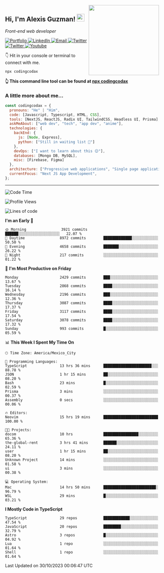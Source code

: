 <img align='right' src="https://media.giphy.com/media/M9gbBd9nbDrOTu1Mqx/giphy.gif" width="230">
<h2>Hi, I'm Alexis Guzman! <img src="https://media.giphy.com/media/hvRJCLFzcasrR4ia7z/giphy.gif" width="25px"></h2>
<p><em>Front-end web developer</em></p>

<p>
  <a href='https://www.codingcodax.dev' target='_blank'>
    <img alt='Portfolio' src='https://img.shields.io/badge/Portfolio-black?logo=vercel&style=flat-square'>
  </a>
  <a href='https://linkedin.com/in/codingcodax' target='_blank'>
    <img alt='LinkedIn' src='https://img.shields.io/badge/LinkedIn-black?logo=LinkedIn&style=flat-square'>
  </a>
  <a href='mailto:codingcodax@gmail.com' target='_blank'>
    <img alt='Email' src='https://img.shields.io/badge/Email-black?logo=Gmail&style=flat-square'>
  </a>
  <a href='https://twitter.com/codingcodax' target='_blank'>
    <img alt='Twitter' src='https://img.shields.io/badge/Twitter-black?logo=Twitter&style=flat-square'>
  </a>
  <a href='https://www.instagram.com/codingcodax' target='_blank'>
    <img alt='Twitter' src='https://img.shields.io/badge/Instagram-black?logo=Instagram&style=flat-square'>
  </a>
  <a href='https://www.youtube.com/@codingcodax' target='_blank'>
    <img alt='Youtube' src='https://img.shields.io/badge/YouTube-black?logo=Youtube&style=flat-square'>
  </a>
</p>

👇 Hit in your console or terminal to connect with me.

```bash
npx codingcodax
```
**👆 This command line tool can be found at [npx codingcodax](https://github.com/codingcodax/npx-codingcodax)**

<h3>A little more about me...</h3>

```javascript
const codingcodax = {
  pronouns: "He" | "Him",
  code: [Javascript, Typescript, HTML, CSS],
  tools: [NextJS, ReactJS, Radix UI, TailwindCSS, Headless UI, Prisma],
  askMeAbout: ["web dev", "tech", "app dev", "anime"],
  technologies: {
    backEnd: {
      js: [Node, Express],
      python: ["Still in waiting list 🥲"]
    },
    devOps: ["I want to learn about this 😊"],
    databases: [Mongo DB, MySQL],
    misc: [Firebase, Figma]
  },
  architecture: ["Progressive web applications", "Single page applications"],
  currentFocus: "Next JS App Development",
};
```

---

<!--START_SECTION:waka-->
![Code Time](http://img.shields.io/badge/Code%20Time-1%2C901%20hrs%2019%20mins-blue)

![Profile Views](http://img.shields.io/badge/Profile%20Views-4-blue)

![Lines of code](https://img.shields.io/badge/From%20Hello%20World%20I%27ve%20Written-9.0%20million%20lines%20of%20code-blue)

**I'm an Early 🐤** 

```text
🌞 Morning                3921 commits        ██████░░░░░░░░░░░░░░░░░░░   22.07 % 
🌆 Daytime                8972 commits        █████████████░░░░░░░░░░░░   50.50 % 
🌃 Evening                4658 commits        ███████░░░░░░░░░░░░░░░░░░   26.22 % 
🌙 Night                  217 commits         ░░░░░░░░░░░░░░░░░░░░░░░░░   01.22 % 
```
📅 **I'm Most Productive on Friday** 

```text
Monday                   2429 commits        ███░░░░░░░░░░░░░░░░░░░░░░   13.67 % 
Tuesday                  2868 commits        ████░░░░░░░░░░░░░░░░░░░░░   16.14 % 
Wednesday                2196 commits        ███░░░░░░░░░░░░░░░░░░░░░░   12.36 % 
Thursday                 3087 commits        ████░░░░░░░░░░░░░░░░░░░░░   17.37 % 
Friday                   3117 commits        ████░░░░░░░░░░░░░░░░░░░░░   17.54 % 
Saturday                 3078 commits        ████░░░░░░░░░░░░░░░░░░░░░   17.32 % 
Sunday                   993 commits         █░░░░░░░░░░░░░░░░░░░░░░░░   05.59 % 
```


📊 **This Week I Spent My Time On** 

```text
🕑︎ Time Zone: America/Mexico_City

💬 Programming Languages: 
TypeScript               13 hrs 36 mins      ██████████████████████░░░   88.78 % 
JSON                     1 hr 15 mins        ██░░░░░░░░░░░░░░░░░░░░░░░   08.20 % 
Bash                     23 mins             █░░░░░░░░░░░░░░░░░░░░░░░░   02.59 % 
Prisma                   3 mins              ░░░░░░░░░░░░░░░░░░░░░░░░░   00.37 % 
Assembly                 0 secs              ░░░░░░░░░░░░░░░░░░░░░░░░░   00.06 % 

🔥 Editors: 
Neovim                   15 hrs 19 mins      █████████████████████████   100.00 % 

🐱‍💻 Projects: 
docom                    10 hrs              ████████████████░░░░░░░░░   65.36 % 
the-global-rent          3 hrs 41 mins       ██████░░░░░░░░░░░░░░░░░░░   24.11 % 
user                     1 hr 15 mins        ██░░░░░░░░░░░░░░░░░░░░░░░   08.20 % 
Unknown Project          14 mins             ░░░░░░░░░░░░░░░░░░░░░░░░░   01.58 % 
ui                       3 mins              ░░░░░░░░░░░░░░░░░░░░░░░░░   00.38 % 

💻 Operating System: 
Mac                      14 hrs 50 mins      ████████████████████████░   96.79 % 
WSL                      29 mins             █░░░░░░░░░░░░░░░░░░░░░░░░   03.21 % 
```

**I Mostly Code in TypeScript** 

```text
TypeScript               29 repos            ████████████░░░░░░░░░░░░░   47.54 % 
JavaScript               20 repos            ████████░░░░░░░░░░░░░░░░░   32.79 % 
Astro                    3 repos             █░░░░░░░░░░░░░░░░░░░░░░░░   04.92 % 
Lua                      1 repo              ░░░░░░░░░░░░░░░░░░░░░░░░░   01.64 % 
Shell                    1 repo              ░░░░░░░░░░░░░░░░░░░░░░░░░   01.64 % 
```




 Last Updated on 30/10/2023 00:06:47 UTC
<!--END_SECTION:waka-->
